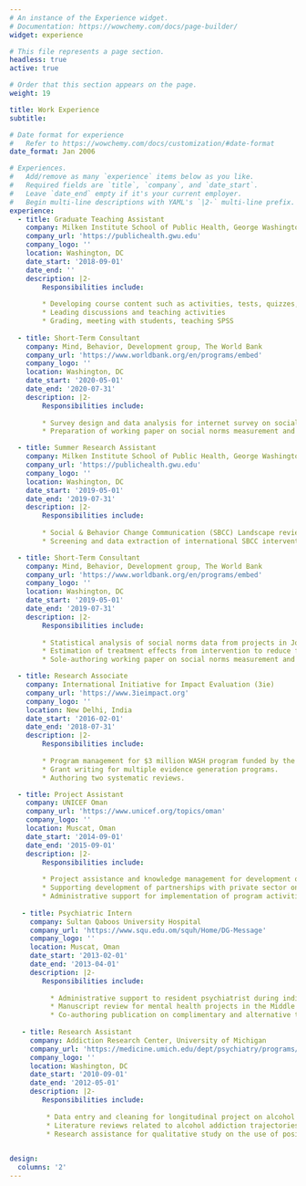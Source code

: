 ```yaml
---
# An instance of the Experience widget.
# Documentation: https://wowchemy.com/docs/page-builder/
widget: experience

# This file represents a page section.
headless: true
active: true

# Order that this section appears on the page.
weight: 19

title: Work Experience
subtitle:

# Date format for experience
#   Refer to https://wowchemy.com/docs/customization/#date-format
date_format: Jan 2006

# Experiences.
#   Add/remove as many `experience` items below as you like.
#   Required fields are `title`, `company`, and `date_start`.
#   Leave `date_end` empty if it's your current employer.
#   Begin multi-line descriptions with YAML's `|2-` multi-line prefix.
experience:
  - title: Graduate Teaching Assistant
    company: Milken Institute School of Public Health, George Washington University
    company_url: 'https://publichealth.gwu.edu'
    company_logo: ''
    location: Washington, DC
    date_start: '2018-09-01'
    date_end: ''
    description: |2-
        Responsibilities include:
        
        * Developing course content such as activities, tests, quizzes, etc.
        * Leading discussions and teaching activities
        * Grading, meeting with students, teaching SPSS
        
  - title: Short-Term Consultant
    company: Mind, Behavior, Development group, The World Bank
    company_url: 'https://www.worldbank.org/en/programs/embed'
    company_logo: ''
    location: Washington, DC
    date_start: '2020-05-01'
    date_end: '2020-07-31'
    description: |2-
        Responsibilities include:
       
        * Survey design and data analysis for internet survey on social norms around household behaviors and COVID-19 impacts conducted in Jordan, Tunisia, and Morocco.
        * Preparation of working paper on social norms measurement and analysis approaches.

  - title: Summer Research Assistant
    company: Milken Institute School of Public Health, George Washington University
    company_url: 'https://publichealth.gwu.edu'
    company_logo: ''
    location: Washington, DC
    date_start: '2019-05-01'
    date_end: '2019-07-31'
    description: |2-
        Responsibilities include:
       
        * Social & Behavior Change Communication (SBCC) Landscape review with colleagues from UNICEF, John Hopkins University, and New York University.
        * Screening and data extraction of international SBCC interventions.

  - title: Short-Term Consultant
    company: Mind, Behavior, Development group, The World Bank
    company_url: 'https://www.worldbank.org/en/programs/embed'
    company_logo: ''
    location: Washington, DC
    date_start: '2019-05-01'
    date_end: '2019-07-31'
    description: |2-
        Responsibilities include:
       
        * Statistical analysis of social norms data from projects in Jordan, Kurdistan, and Republic of Georgia.
        * Estimation of treatment effects from intervention to reduce fertility bias in Republic of Georgia.
        * Sole-authoring working paper on social norms measurement and analysis approaches. 

  - title: Research Associate
    company: International Initiative for Impact Evaluation (3ie)
    company_url: 'https://www.3ieimpact.org'
    company_logo: ''
    location: New Delhi, India
    date_start: '2016-02-01'
    date_end: '2018-07-31'
    description: |2-
        Responsibilities include:
       
        * Program management for $3 million WASH program funded by the Gates Foundation comprising 9 formative evaluations, 4 impact evaluations, and 1 measurement study.
        * Grant writing for multiple evidence generation programs.
        * Authoring two systematic reviews.

  - title: Project Assistant
    company: UNICEF Oman
    company_url: 'https://www.unicef.org/topics/oman'
    company_logo: ''
    location: Muscat, Oman
    date_start: '2014-09-01'
    date_end: '2015-09-01'
    description: |2-
        Responsibilities include:
       
        * Project assistance and knowledge management for development of a national strategy on social development.
        * Supporting development of partnerships with private sector on behalf of line ministries.
        * Administrative support for implementation of program activities in health, education, and social development.
 
   - title: Psychiatric Intern
     company: Sultan Qaboos University Hospital
     company_url: 'https://www.squ.edu.om/squh/Home/DG-Message'
     company_logo: ''
     location: Muscat, Oman
     date_start: '2013-02-01'
     date_end: '2013-04-01'
     description: |2-
        Responsibilities include:
          
          * Administrative support to resident psychiatrist during individual client sessions.
          * Manuscript review for mental health projects in the Middle East.
          * Co-authoring publication on complimentary and alternative treatment for epilepsy in Oman.
        
   - title: Research Assistant
     company: Addiction Research Center, University of Michigan
     company_url: 'https://medicine.umich.edu/dept/psychiatry/programs/addiction-center/addiction-center-research'
     company_logo: ''
     location: Washington, DC
     date_start: '2010-09-01'
     date_end: '2012-05-01'
     description: |2-
        Responsibilities include:
        
         * Data entry and cleaning for longitudinal project on alcohol dependent individuals.
         * Literature reviews related to alcohol addiction trajectories.
         * Research assistance for qualitative study on the use of positive psychology in treatment manuals for alcohol dependence.
   

design:
  columns: '2'
---
```

